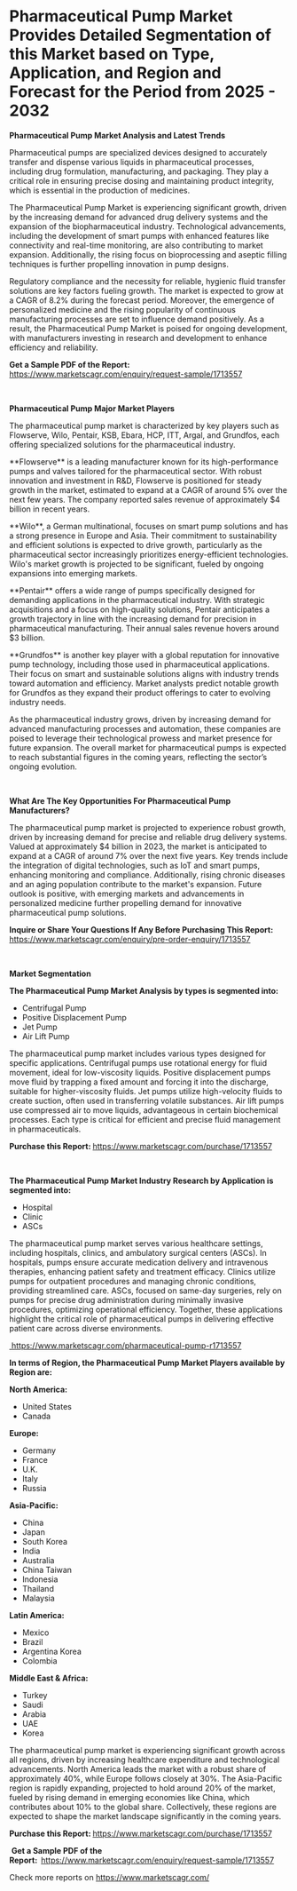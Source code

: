<p><h1>Pharmaceutical Pump Market Provides Detailed Segmentation of this Market based on Type, Application, and Region and Forecast for the Period from 2025 - 2032</h1></p><p><strong>Pharmaceutical Pump Market Analysis and Latest Trends</strong></p>
<p><p>Pharmaceutical pumps are specialized devices designed to accurately transfer and dispense various liquids in pharmaceutical processes, including drug formulation, manufacturing, and packaging. They play a critical role in ensuring precise dosing and maintaining product integrity, which is essential in the production of medicines.</p><p>The Pharmaceutical Pump Market is experiencing significant growth, driven by the increasing demand for advanced drug delivery systems and the expansion of the biopharmaceutical industry. Technological advancements, including the development of smart pumps with enhanced features like connectivity and real-time monitoring, are also contributing to market expansion. Additionally, the rising focus on bioprocessing and aseptic filling techniques is further propelling innovation in pump designs.</p><p>Regulatory compliance and the necessity for reliable, hygienic fluid transfer solutions are key factors fueling growth. The market is expected to grow at a CAGR of 8.2% during the forecast period. Moreover, the emergence of personalized medicine and the rising popularity of continuous manufacturing processes are set to influence demand positively. As a result, the Pharmaceutical Pump Market is poised for ongoing development, with manufacturers investing in research and development to enhance efficiency and reliability.</p></p>
<p><strong>Get a Sample PDF of the Report:&nbsp;</strong> <a href="https://www.marketscagr.com/enquiry/request-sample/1713557?utm_campaign=3292&utm_medium=2&utm_source=Github&utm_content=ia&utm_term=28032025&utm_id=pharmaceutical-pump">https://www.marketscagr.com/enquiry/request-sample/1713557</a></p>
<p>&nbsp;</p>
<p><strong>Pharmaceutical Pump Major Market Players</strong></p>
<p><p>The pharmaceutical pump market is characterized by key players such as Flowserve, Wilo, Pentair, KSB, Ebara, HCP, ITT, Argal, and Grundfos, each offering specialized solutions for the pharmaceutical industry.</p><p>**Flowserve** is a leading manufacturer known for its high-performance pumps and valves tailored for the pharmaceutical sector. With robust innovation and investment in R&D, Flowserve is positioned for steady growth in the market, estimated to expand at a CAGR of around 5% over the next few years. The company reported sales revenue of approximately $4 billion in recent years.</p><p>**Wilo**, a German multinational, focuses on smart pump solutions and has a strong presence in Europe and Asia. Their commitment to sustainability and efficient solutions is expected to drive growth, particularly as the pharmaceutical sector increasingly prioritizes energy-efficient technologies. Wilo's market growth is projected to be significant, fueled by ongoing expansions into emerging markets.</p><p>**Pentair** offers a wide range of pumps specifically designed for demanding applications in the pharmaceutical industry. With strategic acquisitions and a focus on high-quality solutions, Pentair anticipates a growth trajectory in line with the increasing demand for precision in pharmaceutical manufacturing. Their annual sales revenue hovers around $3 billion.</p><p>**Grundfos** is another key player with a global reputation for innovative pump technology, including those used in pharmaceutical applications. Their focus on smart and sustainable solutions aligns with industry trends toward automation and efficiency. Market analysts predict notable growth for Grundfos as they expand their product offerings to cater to evolving industry needs.</p><p>As the pharmaceutical industry grows, driven by increasing demand for advanced manufacturing processes and automation, these companies are poised to leverage their technological prowess and market presence for future expansion. The overall market for pharmaceutical pumps is expected to reach substantial figures in the coming years, reflecting the sector’s ongoing evolution.</p></p>
<p>&nbsp;</p>
<p><strong>What Are The Key Opportunities For Pharmaceutical Pump Manufacturers?</strong></p>
<p><p>The pharmaceutical pump market is projected to experience robust growth, driven by increasing demand for precise and reliable drug delivery systems. Valued at approximately $4 billion in 2023, the market is anticipated to expand at a CAGR of around 7% over the next five years. Key trends include the integration of digital technologies, such as IoT and smart pumps, enhancing monitoring and compliance. Additionally, rising chronic diseases and an aging population contribute to the market's expansion. Future outlook is positive, with emerging markets and advancements in personalized medicine further propelling demand for innovative pharmaceutical pump solutions.</p></p>
<p><strong>Inquire or Share Your Questions If Any Before Purchasing This Report:</strong> <a href="https://www.marketscagr.com/enquiry/pre-order-enquiry/1713557?utm_campaign=3292&utm_medium=2&utm_source=Github&utm_content=ia&utm_term=28032025&utm_id=pharmaceutical-pump">https://www.marketscagr.com/enquiry/pre-order-enquiry/1713557</a></p>
<p>&nbsp;</p>
<p><strong>Market Segmentation</strong></p>
<p><strong>The Pharmaceutical Pump Market Analysis by types is segmented into:</strong></p>
<p><ul><li>Centrifugal Pump</li><li>Positive Displacement Pump</li><li>Jet Pump</li><li>Air Lift Pump</li></ul></p>
<p><p>The pharmaceutical pump market includes various types designed for specific applications. Centrifugal pumps use rotational energy for fluid movement, ideal for low-viscosity liquids. Positive displacement pumps move fluid by trapping a fixed amount and forcing it into the discharge, suitable for higher-viscosity fluids. Jet pumps utilize high-velocity fluids to create suction, often used in transferring volatile substances. Air lift pumps use compressed air to move liquids, advantageous in certain biochemical processes. Each type is critical for efficient and precise fluid management in pharmaceuticals.</p></p>
<p><strong>Purchase this Report:&nbsp;</strong><a href="https://www.marketscagr.com/purchase/1713557?utm_campaign=3292&utm_medium=2&utm_source=Github&utm_content=ia&utm_term=28032025&utm_id=pharmaceutical-pump">https://www.marketscagr.com/purchase/1713557</a></p>
<p>&nbsp;</p>
<p><strong>The Pharmaceutical Pump Market Industry Research by Application is segmented into:</strong></p>
<p><ul><li>Hospital</li><li>Clinic</li><li>ASCs</li></ul></p>
<p><p>The pharmaceutical pump market serves various healthcare settings, including hospitals, clinics, and ambulatory surgical centers (ASCs). In hospitals, pumps ensure accurate medication delivery and intravenous therapies, enhancing patient safety and treatment efficacy. Clinics utilize pumps for outpatient procedures and managing chronic conditions, providing streamlined care. ASCs, focused on same-day surgeries, rely on pumps for precise drug administration during minimally invasive procedures, optimizing operational efficiency. Together, these applications highlight the critical role of pharmaceutical pumps in delivering effective patient care across diverse environments.</p></p>
<p><a href="https://www.marketscagr.com/pharmaceutical-pump-r1713557?utm_campaign=3292&utm_medium=2&utm_source=Github&utm_content=ia&utm_term=28032025&utm_id=pharmaceutical-pump">&nbsp;https://www.marketscagr.com/pharmaceutical-pump-r1713557</a></p>
<p><strong>In terms of Region, the Pharmaceutical Pump Market Players available by Region are:</strong></p>
<p>
    <p> <strong> North America: </strong>
        <ul>
            <li>United States</li>
            <li>Canada</li>
        </ul>
        </p> 
    <p> <strong> Europe: </strong>
        <ul>
            <li>Germany</li>
            <li>France</li>
            <li>U.K.</li>
            <li>Italy</li>
            <li>Russia</li>
        </ul>
        </p> 
    <p> <strong> Asia-Pacific: </strong>
        <ul>
            <li>China</li>
            <li>Japan</li>
            <li>South Korea</li>
            <li>India</li>
            <li>Australia</li>
            <li>China Taiwan</li>
            <li>Indonesia</li>
            <li>Thailand</li>
            <li>Malaysia</li>
        </ul>
        </p> 
    <p> <strong> Latin America: </strong>
        <ul>
            <li>Mexico</li>
            <li>Brazil</li>
            <li>Argentina Korea</li>
            <li>Colombia</li>
        </ul>
        </p> 
    <p> <strong> Middle East & Africa: </strong>
        <ul>
            <li>Turkey</li>
            <li>Saudi</li>
            <li>Arabia</li>
            <li>UAE</li>
            <li>Korea</li>
        </ul>
    </p>
    </p>
<p><p>The pharmaceutical pump market is experiencing significant growth across all regions, driven by increasing healthcare expenditure and technological advancements. North America leads the market with a robust share of approximately 40%, while Europe follows closely at 30%. The Asia-Pacific region is rapidly expanding, projected to hold around 20% of the market, fueled by rising demand in emerging economies like China, which contributes about 10% to the global share. Collectively, these regions are expected to shape the market landscape significantly in the coming years.</p></p>
<p><strong>Purchase this Report: </strong><a href="https://www.marketscagr.com/purchase/1713557?utm_campaign=3292&utm_medium=2&utm_source=Github&utm_content=ia&utm_term=28032025&utm_id=pharmaceutical-pump">https://www.marketscagr.com/purchase/1713557</a></p>
<p>&nbsp;<strong>Get a Sample PDF of the Report:&nbsp;&nbsp;</strong><a href="https://www.marketscagr.com/enquiry/request-sample/1713557?utm_campaign=3292&utm_medium=2&utm_source=Github&utm_content=ia&utm_term=28032025&utm_id=pharmaceutical-pump">https://www.marketscagr.com/enquiry/request-sample/1713557</a></p>
<p><strong></strong></p>
<p>Check more reports on <a href="https://www.marketscagr.com/?utm_campaign=3292&utm_medium=2&utm_source=Github&utm_content=ia&utm_term=28032025&utm_id=pharmaceutical-pump">https://www.marketscagr.com/</a></p>